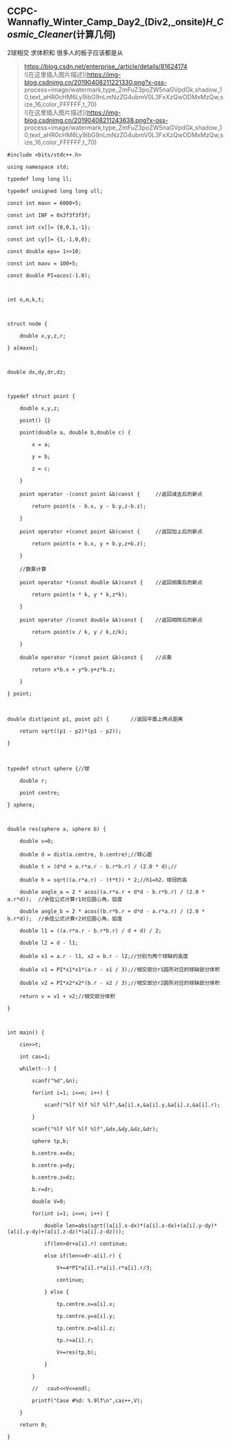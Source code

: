 ## CCPC-Wannafly_Winter_Camp_Day2_(Div2,_onsite)_H_Cosmic_Cleaner_(计算几何)

2球相交 求体积和 很多人的板子应该都是从

> <https://blog.csdn.net/enterprise_/article/details/81624174>  
>  ![在这里插入图片描述](https://img-blog.csdnimg.cn/20190408211221330.png?x-oss-
> process=image/watermark,type_ZmFuZ3poZW5naGVpdGk,shadow_10,text_aHR0cHM6Ly9ibG9nLmNzZG4ubmV0L3FxXzQwODMxMzQw,size_16,color_FFFFFF,t_70)  
>  ![在这里插入图片描述](https://img-blog.csdnimg.cn/20190408211243638.png?x-oss-
> process=image/watermark,type_ZmFuZ3poZW5naGVpdGk,shadow_10,text_aHR0cHM6Ly9ibG9nLmNzZG4ubmV0L3FxXzQwODMxMzQw,size_16,color_FFFFFF,t_70)
    
    
    #include <bits/stdc++.h>
    using namespace std;
    typedef long long ll;
    typedef unsigned long long ull;
    const int maxn = 6000+5;
    const int INF = 0x3f3f3f3f;
    const int cx[]= {0,0,1,-1};
    const int cy[]= {1,-1,0,0};
    const double eps= 1>>10;
    const int maxv = 100+5;
    const double PI=acos(-1.0);
    
    int n,m,k,t;
    
    struct node {
    	double x,y,z,r;
    } a[maxn];
    
    double dx,dy,dr,dz;
    
    typedef struct point {
    	double x,y,z;
    	point() {}
    	point(double a, double b,double c) {
    		x = a;
    		y = b;
    		z = c;
    	}
    	point operator -(const point &b)const {     //返回减去后的新点
    		return point(x - b.x, y - b.y,z-b.z);
    	}
    	point operator +(const point &b)const {     //返回加上后的新点
    		return point(x + b.x, y + b.y,z+b.z);
    	}
    	//数乘计算
    	point operator *(const double &k)const {    //返回相乘后的新点
    		return point(x * k, y * k,z*k);
    	}
    	point operator /(const double &k)const {    //返回相除后的新点
    		return point(x / k, y / k,z/k);
    	}
    	double operator *(const point &b)const {    //点乘
    		return x*b.x + y*b.y+z*b.z;
    	}
    } point;
    
    double dist(point p1, point p2) {       //返回平面上两点距离
    	return sqrt((p1 - p2)*(p1 - p2));
    }
    
    typedef struct sphere {//球
    	double r;
    	point centre;
    } sphere;
    
    double res(sphere a, sphere b) {
    	double v=0;
    	double d = dist(a.centre, b.centre);//球心距
    	double t = (d*d + a.r*a.r - b.r*b.r) / (2.0 * d);//
    	double h = sqrt((a.r*a.r) - (t*t)) * 2;//h1=h2，球冠的高
    	double angle_a = 2 * acos((a.r*a.r + d*d - b.r*b.r) / (2.0 * a.r*d));  //余弦公式计算r1对应圆心角，弧度
    	double angle_b = 2 * acos((b.r*b.r + d*d - a.r*a.r) / (2.0 * b.r*d));  //余弦公式计算r2对应圆心角，弧度
    	double l1 = ((a.r*a.r - b.r*b.r) / d + d) / 2;
    	double l2 = d - l1;
    	double x1 = a.r - l1, x2 = b.r - l2;//分别为两个球缺的高度
    	double v1 = PI*x1*x1*(a.r - x1 / 3);//相交部分r1圆所对应的球缺部分体积
    	double v2 = PI*x2*x2*(b.r - x2 / 3);//相交部分r2圆所对应的球缺部分体积
    	return v = v1 + v2;//相交部分体积
    }
    
    int main() {
    	cin>>t;
    	int cas=1;
    	while(t--) {
    		scanf("%d",&n);
    		for(int i=1; i<=n; i++) {
    			scanf("%lf %lf %lf %lf",&a[i].x,&a[i].y,&a[i].z,&a[i].r);
    		}
    		scanf("%lf %lf %lf %lf",&dx,&dy,&dz,&dr);
    		sphere tp,b;
    		b.centre.x=dx;
    		b.centre.y=dy;
    		b.centre.z=dz;
    		b.r=dr;
    		double V=0;
    		for(int i=1; i<=n; i++) {
    			double len=abs(sqrt((a[i].x-dx)*(a[i].x-dx)+(a[i].y-dy)*(a[i].y-dy)+(a[i].z-dz)*(a[i].z-dz)));
    			if(len>dr+a[i].r) continue;
    			else if(len<=dr-a[i].r) {
    				V+=4*PI*a[i].r*a[i].r*a[i].r/3;
    				continue;
    			} else {
    				tp.centre.x=a[i].x;
    				tp.centre.y=a[i].y;
    				tp.centre.z=a[i].z;
    				tp.r=a[i].r;
    				V+=res(tp,b);
    			}
    		}
    		//   cout<<V<<endl;
    		printf("Case #%d: %.9lf\n",cas++,V);
    	}
    	return 0;
    }
    

